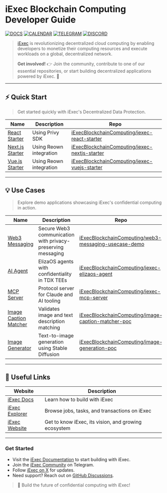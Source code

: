# iExec Blockchain Computing Developer Guide

[![DOCS](https://img.shields.io/badge/DOCS-03BE09)](https://docs.iex.ec/)
[![CALENDAR](https://img.shields.io/badge/CALENDAR-F9F502)](https://www.iex.ec/iexec-roadmap)
[![TELEGRAM](https://img.shields.io/badge/TELEGRAM-0087E5)](https://t.me/iexec_rlc_official)
[![DISCORD](https://img.shields.io/badge/DISCORD-purple)](https://discord.com/invite/pbt9m98wnU)

> [iExec](https://iex.ec) is revolutionizing decentralized cloud computing by enabling developers to monetize their computing resources and execute workloads on a global, decentralized network.
>
> **Get involved!** 👉 Join the community, contribute to one of our essential repositories, or start building decentralized applications powered by iExec. 🚀



---

## ⚡ Quick Start

> Get started quickly with iExec's Decentralized Data Protection.

| Name              | Description                                                                                                  | Repo                                                                        |
| ----------------- | ------------------------------------------------------------------------------------------------------------ | --------------------------------------------------------------------------- |
| [React Starter](https://github.com/iExecBlockchainComputing/iexec-react-starter)     | Using Privy SDK                          | [iExecBlockchainComputing/iexec-react-starter](https://github.com/iExecBlockchainComputing/iexec-react-starter) |
| [Next.js Starter](https://github.com/iExecBlockchainComputing/iexec-nextjs-starter)   | Using Reown integration | [iExecBlockchainComputing/iexec-nextjs-starter](https://github.com/iExecBlockchainComputing/iexec-nextjs-starter) |
| [Vue.js Starter](https://github.com/iExecBlockchainComputing/iexec-vuejs-starter)    | Using Reown integration                                | [iExecBlockchainComputing/iexec-vuejs-starter](https://github.com/iExecBlockchainComputing/iexec-vuejs-starter) |

---

## 💡 Use Cases

> Explore demo applications showcasing iExec's confidential computing in action.

| Name              | Description                                                                                                  | Repo                                                                        |
| ----------------- | ------------------------------------------------------------------------------------------------------------ | --------------------------------------------------------------------------- |
| [Web3 Messaging](https://github.com/iExecBlockchainComputing/web3-messaging-usecase-demo) | Secure Web3 communication with privacy-preserving messaging | [iExecBlockchainComputing/web3-messaging-usecase-demo](https://github.com/iExecBlockchainComputing/web3-messaging-usecase-demo) |
| [AI Agent](https://github.com/iExecBlockchainComputing/iexec-elizaos-agent) | ElizaOS agents with confidentiality in TDX TEEs | [iExecBlockchainComputing/iexec-elizaos-agent](https://github.com/iExecBlockchainComputing/iexec-elizaos-agent) |
| [MCP Server](https://github.com/iExecBlockchainComputing/iexec-mcp-server) | Protocol server for Claude and AI tooling | [iExecBlockchainComputing/iexec-mcp-server](https://github.com/iExecBlockchainComputing/iexec-mcp-server) |
| [Image Caption Matcher](https://github.com/iExecBlockchainComputing/image-caption-matcher-poc) | Validates image and text description matching | [iExecBlockchainComputing/image-caption-matcher-poc](https://github.com/iExecBlockchainComputing/image-caption-matcher-poc) |
| [Image Generator](https://github.com/iExecBlockchainComputing/image-generation-poc) | Text-to-image generation using Stable Diffusion | [iExecBlockchainComputing/image-generation-poc](https://github.com/iExecBlockchainComputing/image-generation-poc) |

---

## 🔗 Useful Links

| Website                                             | Description                           |
| --------------------------------------------------- | ------------------------------------- |
| [iExec Docs](https://docs.iex.ec/)              | Learn how to build with iExec |
| [iExec Explorer](https://explorer.iex.ec/arbitrum-mainnet)      | Browse jobs, tasks, and transactions on iExec |
| [iExec Website](https://iex.ec)   | Get to know iExec, its vision, and growing ecosystem |

---

### Get Started

- Visit the [iExec Documentation](https://docs.iex.ec/) to start building with iExec.
- Join the [iExec Community](https://t.me/iexec_official) on Telegram.
- Follow [iExec on X](https://x.com/iEx_ec) for updates.
- Need support? Reach out on [GitHub Discussions](https://github.com/iExecBlockchainComputing).

> 🔐 Build the future of confidential computing with iExec!
